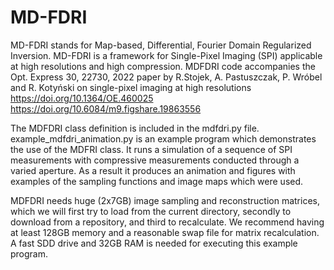 # MD-FDRI

MD-FDRI stands for Map-based, Differential, Fourier Domain Regularized Inversion. MD-FDRI is a framework for
 Single-Pixel Imaging (SPI) applicable at high resolutions and high compression. MDFDRI code accompanies the Opt. Express 30, 22730, 2022 paper
by R.Stojek, A. Pastuszczak, P. Wróbel and R. Kotyński on single-pixel imaging at high resolutions
https://doi.org/10.1364/OE.460025
https://doi.org/10.6084/m9.figshare.19863556

The MDFDRI class definition is included in the mdfdri.py file. 
example_mdfdri_animation.py is an example program which demonstrates the use of the MDFRI class. It runs a simulation of a sequence of SPI measurements with compressive measurements conducted through a varied aperture. As a result it produces an animation and figures with 
examples of the sampling functions and image maps which were used.

MDFDRI needs huge (2x7GB) image sampling and reconstruction matrices, which we will first try to load from the current
 directory, secondly to download from a repository, and third to recalculate. We recommend having at least 128GB memory
 and a reasonable swap file for matrix recalculation. A fast SDD drive and 32GB RAM is needed for executing this 
 example program.
